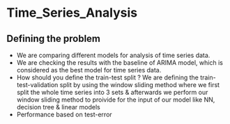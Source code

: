 # Time_Series_Analysis
## Defining the problem
- We are comparing different models for analysis of time series data.
- We are checking the results with the baseline of ARIMA model, which is considered as the best model for time series data.
- How should you define the train-test split ? We are defining the train-test-validation split by using the window sliding method where we first split the whole time series into 3 sets & afterwards we perform our window sliding method to proivide for the input of our model like NN, decision tree & linear models
- Performance based on test-error
